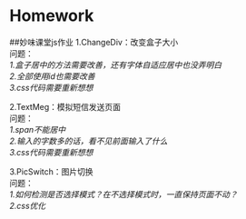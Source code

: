 # Homework
##妙味课堂js作业
1.ChangeDiv：改变盒子大小  
  问题：  
  *1.盒子居中的方法需要改善，还有字体自适应居中也没弄明白*   
  *2.全部使用id也需要改善*   
  *3.css代码需要重新想想*
        
        
2.TextMeg：模拟短信发送页面  
  问题：  
  *1.span不能居中*  
  *2.输入的字数多的话，看不见前面输入了什么*  
        *3.css代码需要重新想想*
        
        
3.PicSwitch：图片切换  
	问题： 	
	*1.如何检测是否选择模式？在不选择模式时，一直保持页面不动？*  
	      *2.css优化*  
